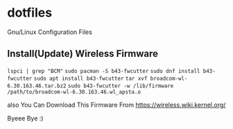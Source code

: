 # dotfiles
Gnu/Linux Configuration Files

## Install(Update) Wireless Firmware

```lspci | grep "BCM"```
```sudo pacman -S b43-fwcutter```
```sudo dnf install b43-fwcutter```
```sudo apt install b43-fwcutter```
```tar xvf broadcom-wl-6.30.163.46.tar.bz2```
```sudo b43-fwcutter -w /lib/firmware /path/to/broadcom-wl-6.30.163.46.wl_apsta.o```

also You Can Download This Firmware From https://wireless.wiki.kernel.org/

Byeee Bye :)
